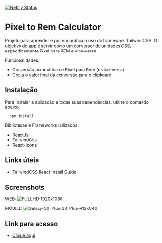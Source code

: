 
[![Netlify Status](https://api.netlify.com/api/v1/badges/8732f220-0d18-40d8-b572-e8831b802bb2/deploy-status)](https://app.netlify.com/sites/pixeltoremcalculator/deploys)
# Pixel to Rem Calculator

Projeto para aprender e por em prática o uso do framework TailwindCSS. O objetivo do app é servir como um conversor de unidades CSS, especificamente Pixel para REM e vice-versa.

Funcionalidades:
* Conversão automática de Pixel para Rem (e vice-versa)
* Copia o valor final da conversão para o clipboard

## Instalação

Para instalar a aplicação e todas suas dependências, utilize o comando abaixo.

```bash
  npm install 
```
    
Bibliotecas e Frameworks utilizados:
* ReactJs
* TailwindCss
* React-Icons

## Links úteis

 - [TailwindCSS React Install Guide](https://tailwindcss.com/docs/guides/create-react-app)
 
## Screenshots

WEB:
![FULLHD-1920x1080](https://user-images.githubusercontent.com/85001250/177052662-5122c54f-6718-427b-90f8-686955441adc.png)

MOBILE:
![Galaxy-S9-Plus-S8-Plus-412x846](https://user-images.githubusercontent.com/85001250/177052686-b2606401-2166-456e-95ae-22e7c5f02902.png)

## Link para acesso

 - [Clique aqui](https://pixeltoremcalculator.netlify.app/)
